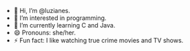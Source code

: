 - 👋 Hi, I’m @luzianes.
- 👀 I’m interested in programming.
- 🌱 I’m currently learning C and Java.
- 😄 Pronouns: she/her.
- ⚡ Fun fact: I like watching true crime movies and TV shows.

<!---
luzianes/luzianes is a ✨ special ✨ repository because its `README.md` (this file) appears on your GitHub profile.
You can click the Preview link to take a look at your changes.
--->
